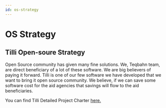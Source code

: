 ```yaml
---
id: os-strategy
---
```


# OS Strategy

## Tilli Open-soure Strategy

Open Source community has given many fine solutions. We, Teqbahn team, are direct beneficiary of a lot of these software. We are big believers of paying it forward. Tilli is one of our few software we have developed that we want to bring it open source community. We believe, if we can save some software cost for the aid agencies that savings will flow to the aid beneficiaries.

You can find Tilli Detailed Project Charter
[here.](https://tillioss.github.io/tilli-docs/)
